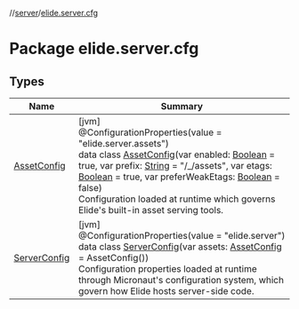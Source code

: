 //[server](../../index.md)/[elide.server.cfg](index.md)

# Package elide.server.cfg

## Types

| Name | Summary |
|---|---|
| [AssetConfig](-asset-config/index.md) | [jvm]<br>@ConfigurationProperties(value = &quot;elide.server.assets&quot;)<br>data class [AssetConfig](-asset-config/index.md)(var enabled: [Boolean](https://kotlinlang.org/api/latest/jvm/stdlib/kotlin/-boolean/index.html) = true, var prefix: [String](https://kotlinlang.org/api/latest/jvm/stdlib/kotlin/-string/index.html) = &quot;/_/assets&quot;, var etags: [Boolean](https://kotlinlang.org/api/latest/jvm/stdlib/kotlin/-boolean/index.html) = true, var preferWeakEtags: [Boolean](https://kotlinlang.org/api/latest/jvm/stdlib/kotlin/-boolean/index.html) = false)<br>Configuration loaded at runtime which governs Elide's built-in asset serving tools. |
| [ServerConfig](-server-config/index.md) | [jvm]<br>@ConfigurationProperties(value = &quot;elide.server&quot;)<br>data class [ServerConfig](-server-config/index.md)(var assets: [AssetConfig](-asset-config/index.md) = AssetConfig())<br>Configuration properties loaded at runtime through Micronaut's configuration system, which govern how Elide hosts server-side code. |
